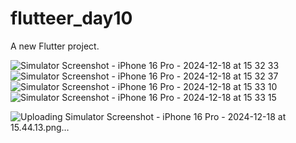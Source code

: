 # flutteer_day10

A new Flutter project.

![Simulator Screenshot - iPhone 16 Pro - 2024-12-18 at 15 32 33](https://github.com/user-attachments/assets/1031c46d-0ada-4682-ba99-0ef18ab22890)
![Simulator Screenshot - iPhone 16 Pro - 2024-12-18 at 15 32 37](https://github.com/user-attachments/assets/2d0e3641-c2b1-458d-b99d-188fb478f684)
![Simulator Screenshot - iPhone 16 Pro - 2024-12-18 at 15 33 10](https://github.com/user-attachments/assets/33f571df-efd3-4f09-b430-7654025d50ac)
![Simulator Screenshot - iPhone 16 Pro - 2024-12-18 at 15 33 15](https://github.com/user-attachments/assets/125c50a1-13a1-4e14-a528-8324acc42365)

![Uploading Simulator Screenshot - iPhone 16 Pro - 2024-12-18 at 15.44.13.png…]()
